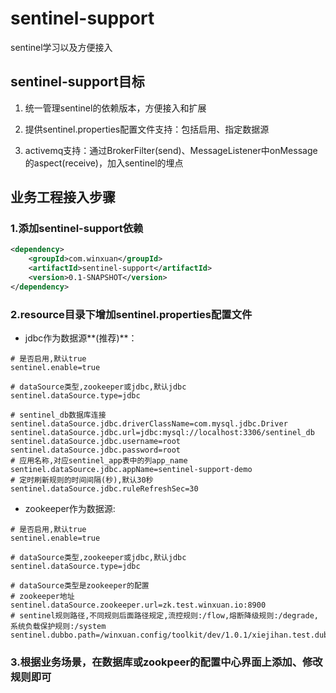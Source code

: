 # sentinel-support

sentinel学习以及方便接入

## sentinel-support目标

1. 统一管理sentinel的依赖版本，方便接入和扩展

2. 提供sentinel.properties配置文件支持：包括启用、指定数据源

3. activemq支持：通过BrokerFilter(send)、MessageListener中onMessage的aspect(receive)，加入sentinel的埋点


## 业务工程接入步骤

### 1.添加sentinel-support依赖

```xml
<dependency>
    <groupId>com.winxuan</groupId>
    <artifactId>sentinel-support</artifactId>
    <version>0.1-SNAPSHOT</version>
</dependency>
```

### 2.resource目录下增加sentinel.properties配置文件

* jdbc作为数据源**(推荐)**：

```
# 是否启用,默认true
sentinel.enable=true

# dataSource类型,zookeeper或jdbc,默认jdbc
sentinel.dataSource.type=jdbc

# sentinel_db数据库连接
sentinel.dataSource.jdbc.driverClassName=com.mysql.jdbc.Driver
sentinel.dataSource.jdbc.url=jdbc:mysql://localhost:3306/sentinel_db
sentinel.dataSource.jdbc.username=root
sentinel.dataSource.jdbc.password=root
# 应用名称,对应sentinel_app表中的列app_name
sentinel.dataSource.jdbc.appName=sentinel-support-demo
# 定时刷新规则的时间间隔(秒),默认30秒
sentinel.dataSource.jdbc.ruleRefreshSec=30
```

* zookeeper作为数据源:

```
# 是否启用,默认true
sentinel.enable=true

# dataSource类型,zookeeper或jdbc,默认jdbc
sentinel.dataSource.type=jdbc

# dataSource类型是zookeeper的配置
# zookeeper地址
sentinel.dataSource.zookeeper.url=zk.test.winxuan.io:8900
# sentinel规则路径,不同规则后面路径规定,流控规则:/flow,熔断降级规则:/degrade,系统负载保护规则:/system
sentinel.dubbo.path=/winxuan.config/toolkit/dev/1.0.1/xiejihan.test.dubbo.sentinel.rule
```

### 3.根据业务场景，在数据库或zookpeer的配置中心界面上添加、修改规则即可

